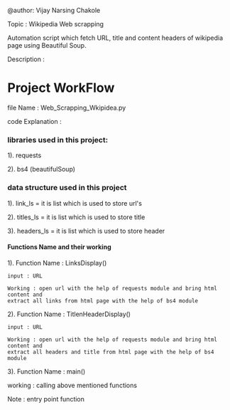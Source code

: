 @author: Vijay Narsing Chakole 

Topic : Wikipedia Web scrapping 

Automation script which fetch URL, title and
content headers of wikipedia page using Beautiful Soup.

Description :



# Project WorkFlow

file Name : Web_Scrapping_Wkipidea.py

code Explanation :

### libraries used in this project:

1). requests

2). bs4 (beautifulSoup)

### data structure used in this project

1). link_ls = it is list which is used to store url's

2). titles_ls = it is list which is used to store title

3). headers_ls = it is list which is used to store header



#### Functions Name and their working

1). Function Name : LinksDisplay()

    input : URL
    
    Working : open url with the help of requests module and bring html content and 
    extract all links from html page with the help of bs4 module 



2). Function Name : TitlenHeaderDisplay()
  
    input : URL
    
    Working : open url with the help of requests module and bring html content and 
    extract all headers and title from html page with the help of bs4 module 


3). Function Name : main()
  
  working : calling above mentioned functions
  
  Note : entry point function
